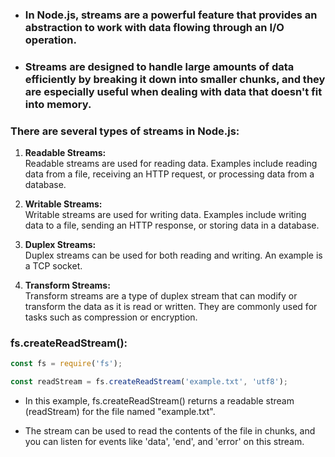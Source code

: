- ### In Node.js, streams are a powerful feature that provides an abstraction to work with data flowing through an I/O operation. 

- ### Streams are designed to handle large amounts of data efficiently by breaking it down into smaller chunks, and they are especially useful when dealing with data that doesn't fit into memory.

### There are several types of streams in Node.js:

1. **Readable Streams:** <br>
    Readable streams are used for reading data. Examples include reading data from a file, receiving an HTTP request, or processing data from a database.

2. **Writable Streams:** <br>
    Writable streams are used for writing data. Examples include writing data to a file, sending an HTTP response, or storing data in a database.

3. **Duplex Streams:** <br>
    Duplex streams can be used for both reading and writing. An example is a TCP socket.

4. **Transform Streams:** <br>
    Transform streams are a type of duplex stream that can modify or transform the data as it is read or written. They are commonly used for tasks such as compression or encryption.

### fs.createReadStream():

``` js
const fs = require('fs');

const readStream = fs.createReadStream('example.txt', 'utf8');
```

- In this example, fs.createReadStream() returns a readable stream (readStream) for the file named "example.txt". 

- The stream can be used to read the contents of the file in chunks, and you can listen for events like 'data', 'end', and 'error' on this stream.